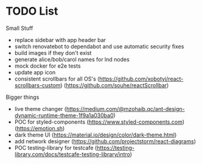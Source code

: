 # TODO List

Small Stuff

- replace sidebar with app header bar
- switch renovatebot to dependabot and use automatic security fixes
- build images if they don't exist
- generate alice/bob/carol names for lnd nodes
- mock docker for e2e tests
- update app icon
- consistent scrollbars for all OS's (https://github.com/xobotyi/react-scrollbars-custom) (https://github.com/souhe/reactScrollbar)

Bigger things

- live theme changer (https://medium.com/@mzohaib.qc/ant-design-dynamic-runtime-theme-1f9a1a030ba0)
- POC for styled-components (https://www.styled-components.com) (https://emotion.sh)
- dark theme UI (https://material.io/design/color/dark-theme.html)
- add network designer (https://github.com/projectstorm/react-diagrams)
- POC testing-library for testcafe (https://testing-library.com/docs/testcafe-testing-library/intro)
